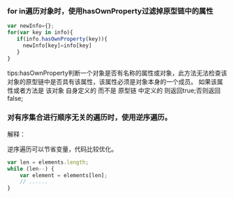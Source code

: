 ### for in遍历对象时，使用hasOwnProperty过滤掉原型链中的属性
```javascript
var newInfo={};
for(var key in info){
   if(info.hasOwnProperty(key)){
     newInfo[key]=info[key]
   }
}
```
tips:hasOwnProperty判断一个对象是否有名称的属性或对象，此方法无法检查该对象的原型链中是否具有该属性，该属性必须是对象本身的一个成员。 
如果该属性或者方法是 该对象 自身定义的 而不是 原型链 中定义的 则返回true;否则返回false;

### 对有序集合进行顺序无关的遍历时，使用逆序遍历。
解释：

逆序遍历可以节省变量，代码比较优化。
```javascript
var len = elements.length;
while (len--) {
    var element = elements[len];
    // ......
}
```